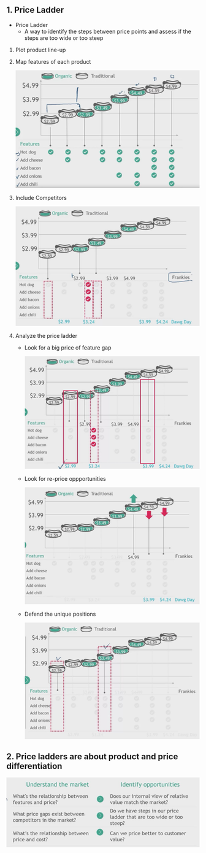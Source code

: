 ## 1. Price Ladder

- Price Ladder
    - A way to identify the steps between price points and assess if the steps are too wide or too steep


1. Plot product line-up

2. Map features of each product

    <img src="Img/03_Application_of_Price_to_Demand_Curve_Price_Ladder_1.jpg">

3. Include Competitors

    <img src="Img/03_Application_of_Price_to_Demand_Curve_Price_Ladder_2.jpg">

4. Analyze the price ladder

    - Look for a big price of feature gap

        <img src="Img/03_Application_of_Price_to_Demand_Curve_Price_Ladder_3.jpg">

    - Look for re-price oppportunities

        <img src="Img/03_Application_of_Price_to_Demand_Curve_Price_Ladder_4.jpg">

    - Defend the unique positions


        <img src="Img/03_Application_of_Price_to_Demand_Curve_Price_Ladder_5.jpg">


## 2. Price ladders are about product and price differentiation


<img src="Img/03_Application_of_Price_to_Demand_Curve_Price_Ladder_6.jpg">





